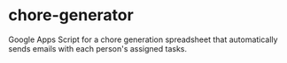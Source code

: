 # chore-generator
Google Apps Script for a chore generation spreadsheet that automatically sends emails with each person's assigned tasks.
